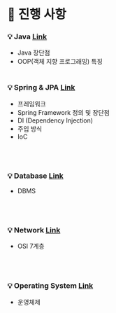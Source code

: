 # 🌲 진행 사항

### 💡 Java <a href="https://github.com/breaking-interviews/interview-study/tree/main/%EC%84%9D%EC%98%81/Java"> Link </a>
- Java 장단점 
- OOP(객체 지향 프로그래밍) 특징
<br><br>
### 💡 Spring & JPA <a href="https://github.com/breaking-interviews/interview-study/tree/main/%EC%84%9D%EC%98%81/Spring%20%26%20JPA"> Link </a>
- 프레임워크
- Spring Framework 정의 및 장단점
- DI (Dependency Injection)
- 주입 방식
- IoC

<br><br>
### 💡 Database <a href="https://github.com/breaking-interviews/interview-study/tree/main/%EC%84%9D%EC%98%81/Database"> Link </a>
- DBMS

<br><br>
### 💡 Network <a href="https://github.com/breaking-interviews/interview-study/tree/main/%EC%84%9D%EC%98%81/Network"> Link </a>
- OSI 7계층

<br><br>
### 💡 Operating System <a href="https://github.com/breaking-interviews/interview-study/tree/main/%EC%84%9D%EC%98%81/OS"> Link </a>
- 운영체제
